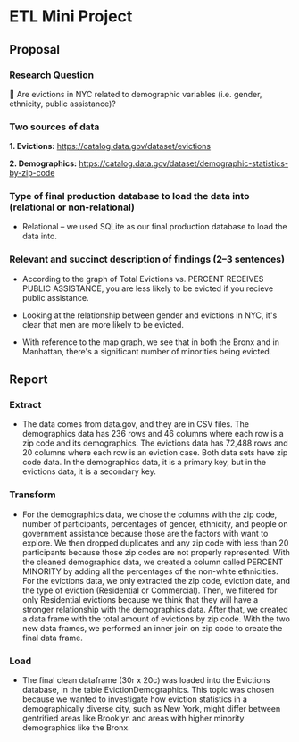 # ETL Mini Project

## Proposal

  ### Research Question
  
   🏡 Are evictions in NYC related to demographic variables (i.e. gender, ethnicity, public assistance)? 

  ### Two sources of data
  
   **1. Evictions:** https://catalog.data.gov/dataset/evictions
   
   **2. Demographics:** https://catalog.data.gov/dataset/demographic-statistics-by-zip-code

  ### Type of final production database to load the data into (relational or non-relational)
  
   * Relational – we used SQLite as our final production database to load the data into.
  
  ### Relevant and succinct description of findings (2–3 sentences)
  
   * According to the graph of Total Evictions vs. PERCENT RECEIVES PUBLIC ASSISTANCE, you are less likely to be evicted if you recieve public assistance.
   
   * Looking at the relationship between gender and evictions in NYC, it's clear that men are more likely to be evicted. 
   
   * With reference to the map graph, we see that in both the Bronx and in Manhattan, there's a significant number of minorities being evicted. 
  
## Report

  ### Extract
  
   * The data comes from data.gov, and they are in CSV files. The demographics data has 236 rows and 46 columns where each row is a zip code and its demographics. The evictions data has 72,488 rows and 20 columns where each row is an eviction case. Both data sets have zip code data. In the demographics data, it is a primary key, but in the evictions data, it is a secondary key.
  
  ### Transform
  
   * For the demographics data, we chose the columns with the zip code, number of participants, percentages of gender, ethnicity, and people on government assistance because those are the factors with want to explore. We then dropped duplicates and any zip code with less than 20 participants because those zip codes are not properly represented. With the cleaned demographics data, we created a column called PERCENT MINORITY by adding all the percentages of the non-white ethnicities. For the evictions data, we only extracted the zip code, eviction date, and the type of eviction (Residential or Commercial). Then, we filtered for only Residential evictions because we think that they will have a stronger relationship with the demographics data. After that, we created a data frame with the total amount of evictions by zip code. With the two new data frames, we performed an inner join on zip code to create the final data frame.
  
  ### Load

   * The final clean dataframe (30r x 20c) was loaded into the Evictions database, in the table EvictionDemographics. This topic was chosen because we wanted to investigate how eviction statistics in a demographically diverse city, such as New York, might differ between gentrified areas like Brooklyn and areas with higher minority demographics like the Bronx.
